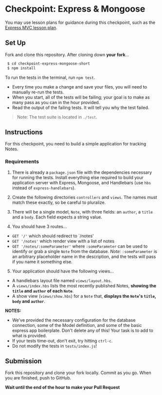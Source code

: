 # Checkpoint: Express & Mongoose

You may use lesson plans for guidance during this checkpoint, such as the [Express MVC lesson plan](https://git.generalassemb.ly/ga-wdi-lessons/express-mongoose).

## Set Up

Fork and clone this repository. After cloning down **your fork**...

```bash
 $ cd checkpoint-express-mongoose-short
 $ npm install
```

To run the tests in the terminal, run `npm test`.

- Every time you make a change and save your files, you will need to manually re-run the tests.
- When you start, all of the tests will be failing; your goal is to make as many pass as you can in the hour provided.
- Read the output of the failing tests. It will tell you why the test failed.

> Note: The test suite is located in `./test`.

## Instructions

For this checkpoint, you need to build a simple application for tracking Notes.

### Requirements

1. There is already a `package.json` file with the dependencies necessary for running the tests. Install everything else required to build your application server with Express, Mongoose, and Handlebars (use `hbs` instead of `express-handlebars`).

2. Create the following directories `controllers` and `views`. The names must match these exactly, so be careful to pluralize.

3. There will be a single model, `Note`, with three fields: an `author`, a `title` and a `body`. Each field expects a string value.

4. You should have 3 routes...

- `GET '/'` which should redirect to `/notes'
- `GET '/notes'` which render view with a list of notes
- `GET '/notes/:someParameter'` where `:someParameter` can be used to identify or grab a single `Note` from the database. _Note:_ `:someParameter` is an arbitrary placeholder name in the description, and the tests will pass if you name it something else.

5. Your application should have the following views...

- A handlebars layout file named `views/layout.hbs`.
- A `views/index.hbs` lists the most recently published Notes, **showing the `title` and `author` of each `Note`**.
- A show view (`views/show.hbs`) for a `Note` that, **displays the `Note`'s `title`, `body` and `author`**.

**NOTES:**

- We've provided the necessary configuration for the database connection, some of the Model definition, and some of the basic express app boilerplate. Don't delete any of this! Your task is to add to what is provided.
- If your tests time-out, don't exit, try hitting `ctrl-c`.
- Do not modify the tests in `tests/index.js`!

## Submission

Fork this repository and clone your fork locally. Commit as you go. When you are finished, push to GitHub.

**Wait until the end of the hour to make your Pull Request**
